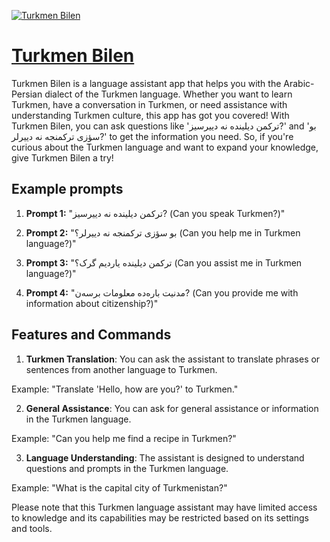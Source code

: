 [![Turkmen Bilen](https://files.oaiusercontent.com/file-YQM62wf27nxmi3KC5SoiRnKf?se=2123-10-17T10%3A10%3A16Z&sp=r&sv=2021-08-06&sr=b&rscc=max-age%3D31536000%2C%20immutable&rscd=attachment%3B%20filename%3Df354b459-c9b9-4017-9128-7d56ab416030.png&sig=poDf/p5e6rjUFk1ou3aOObmaTeFA3Y2zid6cgx9JxZI%3D)](https://chat.openai.com/g/g-YucRZ1Xnb-turkmen-bilen)

# [Turkmen Bilen](https://chat.openai.com/g/g-YucRZ1Xnb-turkmen-bilen)

Turkmen Bilen is a language assistant app that helps you with the Arabic-Persian dialect of the Turkmen language. Whether you want to learn Turkmen, have a conversation in Turkmen, or need assistance with understanding Turkmen culture, this app has got you covered! With Turkmen Bilen, you can ask questions like 'ترکمن دیلینده نه دییرسیز?' and 'بو سؤزی ترکمنجه نه دییرلر?' to get the information you need. So, if you're curious about the Turkmen language and want to expand your knowledge, give Turkmen Bilen a try!

## Example prompts

1. **Prompt 1:** "ترکمن دیلینده نه دییرسیز? (Can you speak Turkmen?)"

2. **Prompt 2:** "بو سؤزی ترکمنجه نه دییرلر؟ (Can you help me in Turkmen language?)"

3. **Prompt 3:** "ترکمن دیلینده یاردیم گرک؟ (Can you assist me in Turkmen language?)"

4. **Prompt 4:** "مدنیت باره‌ده معلومات برسه‌ن? (Can you provide me with information about citizenship?)"

## Features and Commands

1. **Turkmen Translation**: You can ask the assistant to translate phrases or sentences from another language to Turkmen.

Example: "Translate 'Hello, how are you?' to Turkmen."

2. **General Assistance**: You can ask for general assistance or information in the Turkmen language.

Example: "Can you help me find a recipe in Turkmen?"

3. **Language Understanding**: The assistant is designed to understand questions and prompts in the Turkmen language.

Example: "What is the capital city of Turkmenistan?"

Please note that this Turkmen language assistant may have limited access to knowledge and its capabilities may be restricted based on its settings and tools.